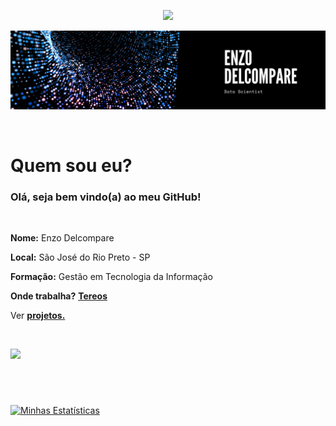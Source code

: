 <p align="center">
  <a href="https://www.enzodelcompare.com.br">
    <img src="https://img.shields.io/badge/criador-enzodelcompare-yellowgreen">
  </a>
</p>

![Enzo Delcompare](/imagens/enzo_delcompare.png)

<br>

# Quem sou eu?

### Olá, seja bem vindo(a) ao meu **GitHub**!

<br>

**Nome:** Enzo Delcompare

**Local:** São José do Rio Preto - SP

**Formação:** Gestão em Tecnologia da Informação

**Onde trabalha?** [**Tereos**](https://br.tereos.com/pt-pt/)

Ver [**projetos.**](#)

<br>

<p>
  <a href="https://www.linkedin.com/in/enzodelcompare/">
    <img src="https://img.shields.io/badge/linkedin-enzodelcompare-blue">
  </a>
  
  <!--<a href="https://github.com/enzodelcompare/enzodelcompare/blob/master/cv/cv_enzodelcompare.pdf">
    <img src="https://img.shields.io/badge/curr%C3%ADculo-enzodelcompare-red">
  </a>-->
</p>

# 

<br>

[![Minhas Estatísticas](https://github-readme-stats.vercel.app/api?username=enzodelcompare&count_private=true&show_icons=true&theme=tokyonight)](https://github.com/anuraghazra/github-readme-stats&theme=dark)
